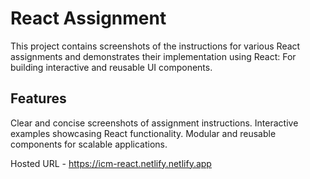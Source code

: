 # React Assignment
This project contains screenshots of the instructions for various React assignments and demonstrates their implementation using React: For building interactive and reusable UI components.

## Features
Clear and concise screenshots of assignment instructions.
Interactive examples showcasing React functionality.
Modular and reusable components for scalable applications.

Hosted URL - https://icm-react.netlify.netlify.app
